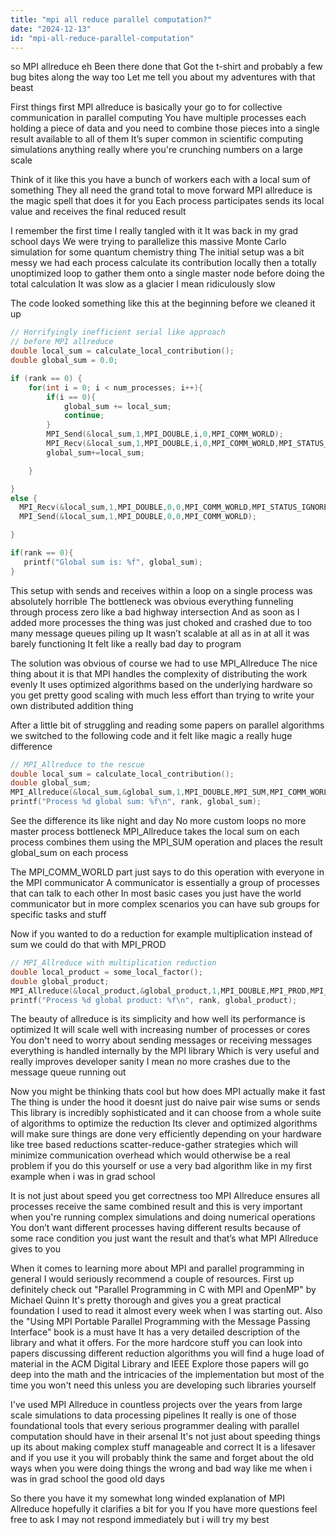 ```yaml
---
title: "mpi all reduce parallel computation?"
date: "2024-12-13"
id: "mpi-all-reduce-parallel-computation"
---
```


 so MPI allreduce eh Been there done that Got the t-shirt and probably a few bug bites along the way too Let me tell you about my adventures with that beast

First things first MPI allreduce is basically your go to for collective communication in parallel computing You have multiple processes each holding a piece of data and you need to combine those pieces into a single result available to all of them It’s super common in scientific computing simulations anything really where you're crunching numbers on a large scale

Think of it like this you have a bunch of workers each with a local sum of something They all need the grand total to move forward MPI allreduce is the magic spell that does it for you Each process participates sends its local value and receives the final reduced result

I remember the first time I really tangled with it It was back in my grad school days We were trying to parallelize this massive Monte Carlo simulation for some quantum chemistry thing The initial setup was a bit messy we had each process calculate its contribution locally then a totally unoptimized loop to gather them onto a single master node before doing the total calculation It was slow as a glacier I mean ridiculously slow

The code looked something like this at the beginning before we cleaned it up

```c
// Horrifyingly inefficient serial like approach
// before MPI allreduce
double local_sum = calculate_local_contribution();
double global_sum = 0.0;

if (rank == 0) {
    for(int i = 0; i < num_processes; i++){
        if(i == 0){
            global_sum += local_sum;
            continue;
        }
        MPI_Send(&local_sum,1,MPI_DOUBLE,i,0,MPI_COMM_WORLD);
        MPI_Recv(&local_sum,1,MPI_DOUBLE,i,0,MPI_COMM_WORLD,MPI_STATUS_IGNORE);
        global_sum+=local_sum;

    }

}
else {
  MPI_Recv(&local_sum,1,MPI_DOUBLE,0,0,MPI_COMM_WORLD,MPI_STATUS_IGNORE);
  MPI_Send(&local_sum,1,MPI_DOUBLE,0,0,MPI_COMM_WORLD);

}

if(rank == 0){
   printf("Global sum is: %f", global_sum);
}
```

This setup with sends and receives within a loop on a single process was absolutely horrible The bottleneck was obvious everything funneling through process zero like a bad highway intersection And as soon as I added more processes the thing was just choked and crashed due to too many message queues piling up It wasn’t scalable at all as in at all it was barely functioning It felt like a really bad day to program

The solution was obvious of course we had to use MPI_Allreduce The nice thing about it is that MPI handles the complexity of distributing the work evenly It uses optimized algorithms based on the underlying hardware so you get pretty good scaling with much less effort than trying to write your own distributed addition thing

After a little bit of struggling and reading some papers on parallel algorithms we switched to the following code and it felt like magic a really huge difference

```c
// MPI_Allreduce to the rescue
double local_sum = calculate_local_contribution();
double global_sum;
MPI_Allreduce(&local_sum,&global_sum,1,MPI_DOUBLE,MPI_SUM,MPI_COMM_WORLD);
printf("Process %d global sum: %f\n", rank, global_sum);
```

See the difference its like night and day No more custom loops no more master process bottleneck MPI_Allreduce takes the local sum on each process combines them using the MPI_SUM operation and places the result global_sum on each process

The MPI_COMM_WORLD part just says to do this operation with everyone in the MPI communicator A communicator is essentially a group of processes that can talk to each other In most basic cases you just have the world communicator but in more complex scenarios you can have sub groups for specific tasks and stuff

Now if you wanted to do a reduction for example multiplication instead of sum we could do that with MPI_PROD

```c
// MPI_Allreduce with multiplication reduction
double local_product = some_local_factor();
double global_product;
MPI_Allreduce(&local_product,&global_product,1,MPI_DOUBLE,MPI_PROD,MPI_COMM_WORLD);
printf("Process %d global product: %f\n", rank, global_product);
```

The beauty of allreduce is its simplicity and how well its performance is optimized It will scale well with increasing number of processes or cores You don't need to worry about sending messages or receiving messages everything is handled internally by the MPI library Which is very useful and really improves developer sanity I mean no more crashes due to the message queue running out

Now you might be thinking  thats cool but how does MPI actually make it fast The thing is under the hood it doesnt just do naive pair wise sums or sends This library is incredibly sophisticated and it can choose from a whole suite of algorithms to optimize the reduction Its clever and optimized algorithms will make sure things are done very efficiently depending on your hardware like tree based reductions scatter-reduce-gather strategies which will minimize communication overhead which would otherwise be a real problem if you do this yourself or use a very bad algorithm like in my first example when i was in grad school

It is not just about speed you get correctness too MPI Allreduce ensures all processes receive the same combined result and this is very important when you're running complex simulations and doing numerical operations You don’t want different processes having different results because of some race condition you just want the result and that’s what MPI Allreduce gives to you

When it comes to learning more about MPI and parallel programming in general I would seriously recommend a couple of resources. First up definitely check out "Parallel Programming in C with MPI and OpenMP" by Michael Quinn It's pretty thorough and gives you a great practical foundation I used to read it almost every week when I was starting out. Also the "Using MPI Portable Parallel Programming with the Message Passing Interface" book is a must have It has a very detailed description of the library and what it offers. For the more hardcore stuff you can look into papers discussing different reduction algorithms you will find a huge load of material in the ACM Digital Library and IEEE Explore those papers will go deep into the math and the intricacies of the implementation but most of the time you won't need this unless you are developing such libraries yourself

I've used MPI Allreduce in countless projects over the years from large scale simulations to data processing pipelines It really is one of those foundational tools that every serious programmer dealing with parallel computation should have in their arsenal It's not just about speeding things up its about making complex stuff manageable and correct It is a lifesaver and if you use it you will probably think the same and forget about the old ways when you were doing things the wrong and bad way like me when i was in grad school the good old days

So there you have it my somewhat long winded explanation of MPI Allreduce hopefully it clarifies a bit for you If you have more questions feel free to ask I may not respond immediately but i will try my best
